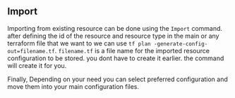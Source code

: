 ## Import
Importing from existing resource can be done using the `Import` command. after defining the id of the resource and resource type in the main or any terraform file that we want to we can use 
`tf plan -generate-config-out=filename.tf`. 
`filename.tf` is a file name for the imported resource configuration to be stored. you dont have to create it earlier. the command will create it for you.

Finally, Depending on your need you can select preferred configuration and move them into your main configuration files.